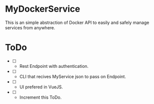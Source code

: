# MyDockerService
This is an simple abstraction of Docker API to easily and safely manage services from anywhere.

# ToDo
- [ ] - Rest Endpoint with authentication.
- [ ] - CLI that recives MyService json to pass on Endpoint.
- [ ] - UI prefered in VueJS.
- [ ] - Increment this ToDo.
